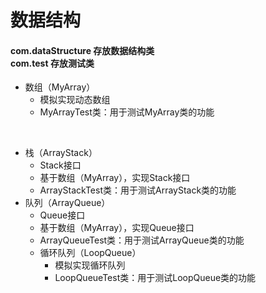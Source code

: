 数据结构
====
#### com.dataStructure 存放数据结构类 <br> com.test 存放测试类

* 数组（MyArray）
    * 模拟实现动态数组
    * MyArrayTest类：用于测试MyArray类的功能
<br>

* 栈（ArrayStack）
    * Stack接口
    * 基于数组（MyArray），实现Stack接口
    * ArrayStackTest类：用于测试ArrayStack类的功能
* 队列（ArrayQueue）
    * Queue接口
    * 基于数组（MyArray），实现Queue接口
    * ArrayQueueTest类：用于测试ArrayQueue类的功能
    * 循环队列（LoopQueue）
        * 模拟实现循环队列
        * LoopQueueTest类：用于测试LoopQueue类的功能